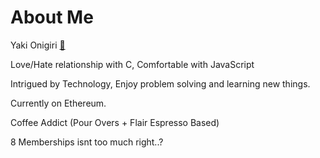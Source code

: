 # About Me

Yaki Onigiri [🍙](https://www.youtube.com/channel/UCvaTdHTWBGv3MKj3KVqJVCw)

Love/Hate relationship with C,
Comfortable with JavaScript

Intrigued by Technology, Enjoy problem solving and learning new things.

Currently on Ethereum.

Coffee Addict (Pour Overs + Flair Espresso Based)

8 Memberships isnt too much right..?

